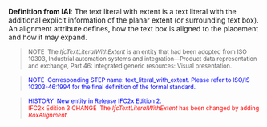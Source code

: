 ﻿**Definition
from IAI**: The text literal with extent is a text literal with the additional explicit information of the planar extent (or surrounding text box). An alignment attribute defines, how the text box is aligned to the placement and how it may expand.

> <small>NOTE&nbsp;
The <i>IfcTextLiteralWithExtent</i>
is an entity that had been adopted from ISO 10303, Industrial
automation systems and integration&mdash;Product data
representation
and exchange, Part 46: Integrated generic resources: Visual
presentation. </small>

> <font color="#0000ff"><small>NOTE&nbsp;
Corresponding
STEP name:
text_literal_with_extent. Please refer to ISO/IS 10303-46:1994 for the
final definition of the formal standard.</small>
  </font>

> <small><font color="#0000ff">HISTORY&nbsp; New entity in
Release IFC2x Edition 2.
  </font><br>
  <font color="#ff0000">IFC2x
Edition 3 CHANGE &nbsp;The <i>IfcTextLiteralWithExtent</i>
has
been changed
by adding <i>BoxAlignment</i>.</font></small>
